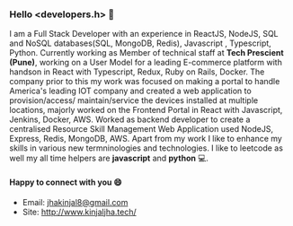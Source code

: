### Hello <developers.h> 👋

I am a Full Stack Developer with an experience in ReactJS, NodeJS, SQL and NoSQL databases(SQL, MongoDB, Redis), Javascript , Typescript, Python. Currently working as Member of technical staff at **Tech Prescient (Pune)**, working on a User Model for a leading E-commerce platform with handson in React with Typescript, Redux, Ruby on Rails, Docker. The company prior to this my work was focused on making a portal to handle America's leading IOT company and created a web application to provision/access/ maintain/service the devices installed at multiple locations, majorly worked on the Frontend Portal in React with Javascript, Jenkins, Docker, AWS. Worked as backend developer to create a centralised Resource Skill Management Web Application used NodeJS, Express, Redis, MongoDB, AWS. Apart from my work I like to enhance my skills in various new termninologies and technologies. I like to leetcode as well my all time helpers are **javascript** and **python** :computer:. 

#### Happy to connect with you :smile:

- Email: jhakinjal8@gmail.com
- Site: http://www.kinjaljha.tech/

